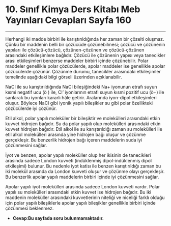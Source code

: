 # 10. Sınıf Kimya Ders Kitabı Meb Yayınları Cevapları Sayfa 160

---

Herhangi iki madde birbiri ile karıştırıldığında her zaman bir çözelti oluşmaz. Çünkü bir maddenin belli bir çözücüde çözünebilmesi; çözücü ve çözünenin yapıları ile çözücü-çözücü, çözünen-çözünen ve çözücü-çözünen arasındaki etkileşimlere bağlıdır. Çözücü ile çözünenin yapısı veya tanecikler arası etkileşimleri benzerse maddeler birbiri içinde çözünebilir. Polar maddeler genellikle polar çözücülerde, apolar maddeler ise genellikle apolar çözücülerde çözünür. Çözünme durumu, tanecikler arasındaki etkileşimler temelinde aşağıdaki bilgi görseli üzerinden açıklanabilir.

NaCI ile su karıştırıldığında NaCI bileşiğindeki Na+ iyonunun etrafı suyun kısmi negatif ucu (ö ) ile, Cl’ iyonlarının etrafı suyun kısmi pozitif ucu (ö+) ile sarılarak bu iyonları kararlı hâle getirir. Aralarında iyon-dipol etkileşimleri oluşur. Böylece NaCI gibi iyonik yapılı bileşikler su gibi polar özellikteki çözücülerde iyi çözünür.

Etil alkol, polar yapılı moleküler bir bileşiktir ve molekülleri arasındaki etkin kuvvet hidrojen bağıdır. Su da polar yapılı olup molekülleri arasındaki etkin kuvvet hidrojen bağıdır. Etil alkol ile su karıştırıldığı zaman su molekülleri ile etil alkol molekülleri arasında yine hidrojen bağı oluşur ve çözünme gerçekleşir. Bu benzerlik hidrojen bağı içeren maddelerin suda iyi çözünmesini sağlar.

İyot ve benzen, apolar yapılı moleküller olup her ikisinin de tanecikleri arasında sadece London kuvveti (indüklenmiş dipol-indüklenmiş dipol etkileşimi) bulunur. Bu nedenle iyot katisı ile benzen karıştırıldığı zaman bu iki molekül arasında da London kuvveti oluşur ve çözünme olayı gerçekleşir. Bu benzerlik apolar yapılı maddelerin birbiri içinde iyi çözünmesini sağlar.

Apolar yapılı iyot molekülleri arasında sadece London kuvveti vardır. Polar yapılı su molekülleri arasındaki etkin kuvvet ise hidrojen bağıdır. Bu iki maddenin moleküller arasındaki kuvvetlerinin niteliği ve niceliği farklı olduğu için polar yapılı bileşiklerle apolar yapılı bileşikler genellikle birbiri içinde çözünmesi beklenmez.

-   **Cevap**:**Bu sayfada soru bulunmamaktadır.**